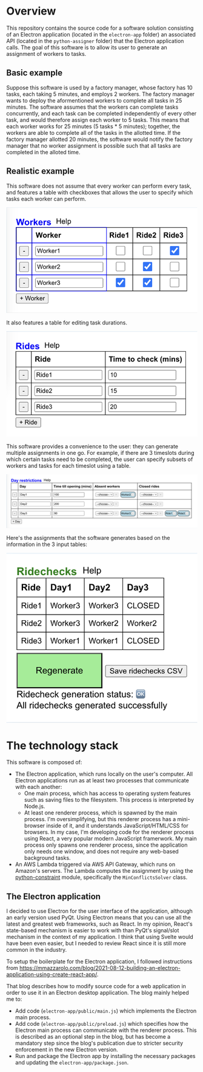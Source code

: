 # Overview

This repository contains the source code for a software solution consisting of an Electron application (located in the `electron-app` folder) an associated API (located in the `python-assigner` folder) that the Electron application calls. The goal of this software is to allow its user to generate an assignment of workers to tasks.

## Basic example

Suppose this software is used by a factory manager, whose factory has 10 tasks, each taking 5 minutes, and employs 2 workers. The factory manager wants to deploy the aformentioned workers to complete all tasks in 25 minutes. The software assumes that the workers can complete tasks concurrently, and each task can be completed independently of every other task, and would therefore assign each worker to 5 tasks. This means that each worker works for 25 minutes (5 tasks * 5 minutes); together, the workers are able to complete all of the tasks in the allotted time. If the factory manager allotted 20 minutes, the software would notify the factory manager that no worker assignment is possible such that all tasks are completed in the alloted time.

## Realistic example

This software does not assume that every worker can perform every task, and features a table with checkboxes that allows the user to specify which tasks each worker can perform. 

![Worker table](screenshots/workers_table.png)

It also features a table for editing task durations.

![Ride table](screenshots/rides_table.png)

This software provides a convenience to the user: they can generate multiple assignments in one go. For example, if there are 3 timeslots during which certain tasks need to be completed, the user can specify subsets of workers and tasks for each timeslot using a table.

![Day restrictions table](screenshots/day_restrictions_table.png)

Here's the assignments that the software generates based on the information in the 3 input tables:

![Ridechecks table](screenshots/ridechecks_table.png)

# The technology stack

This software is composed of:
- The Electron application, which runs locally on the user's computer. All Electron applications run as at least two processes that communicate with each another: 
    - One main process, which has access to operating system features such as saving files to the filesystem. This process is interpreted by Node.js. 
    - At least one renderer process, which is spawned by the main process. I'm oversimplifying, but this renderer process has a mini-browser inside of it, and it understands JavaScript/HTML/CSS for browsers. In my case, I'm developing code for the renderer process using React, a very popular modern JavaScript framerwork. My main process only spawns one renderer process, since the application only needs one window, and does not require any web-based background tasks.
- An AWS Lambda triggered via  AWS API Gateway, which runs on Amazon's servers. The Lambda computes the assignment by using the  [python-constraint](https://github.com/python-constraint/python-constraint) module, specifically the `MinConflictsSolver` class.

## The Electron application 

I decided to use Electron for the user interface of the application, although an early version used PyQt. Using Electron means that you can use all the latest and greatest web frameworks, such as React. In my opinion, React's state-based mechanism is easier to work with than PyQt's signal/slot mechanism in the context of my application. I think that using Svelte would have been even easier, but I needed to review React since it is still more common in the industry. 

To setup the boilerplate for the Electron application, I followed instructions from https://mmazzarolo.com/blog/2021-08-12-building-an-electron-application-using-create-react-app/. 

That blog describes how to modify source code for a web application in order to use it in an Electron desktop application. The blog mainly helped me to:
- Add code (`electron-app/public/main.js`) which implements the Electron main process.
- Add code (`electron-app/public/preload.js`) which specifies  how the Electron main process can communicate with the renderer process. This is described as an optional step in the blog, but has become a mandatory step since the blog's publication due to stricter security enforcement in the new Electron version.
- Run and package the Electron app by installing the necessary packages and updating the `electron-app/package.json`.